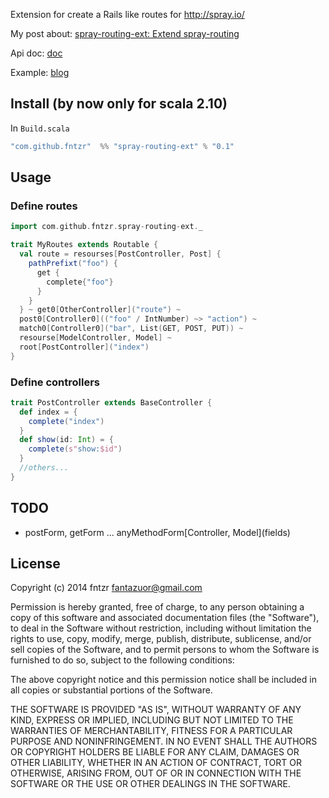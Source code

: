 Extension for create a Rails like routes for http://spray.io/

My post about: [spray-routing-ext: Extend spray-routing](http://fntzr.github.io/scala/2014/04/20/spray-routing-ext-extend-spray-routing.html)

Api doc: [doc](http://fntzr.github.io/api/#com.github.fntzr.spray.routing.ext.Routable)

Example: [blog](https://github.com/fntzr/spray-routing-ext/blob/master/sample/src/main/scala/example.scala)

Install (by now only for scala 2.10)
------------------------------------

In `Build.scala`

```scala
"com.github.fntzr"  %% "spray-routing-ext" % "0.1" 
```

Usage
-------

### Define routes


```scala
import com.github.fntzr.spray-routing-ext._

trait MyRoutes extends Routable {
  val route = resourses[PostController, Post] {
    pathPrefixt("foo") {
      get {
        complete{"foo"}
      }
    }
  } ~ get0[OtherController]("route") ~
  post0[Controller0](("foo" / IntNumber) ~> "action") ~
  match0[Controller0]("bar", List(GET, POST, PUT)) ~
  resourse[ModelController, Model] ~
  root[PostController]("index")
}
```

### Define controllers


```scala
trait PostController extends BaseController {
  def index = {
    complete("index")
  }
  def show(id: Int) = {
    complete(s"show:$id")
  }
  //others...
}
```

TODO
-----

* postForm, getForm ... anyMethodForm\[Controller, Model\](fields)


License
--------

Copyright (c) 2014 fntzr <fantazuor@gmail.com>

Permission is hereby granted, free of charge, to any person obtaining
a copy of this software and associated documentation files (the
"Software"), to deal in the Software without restriction, including
without limitation the rights to use, copy, modify, merge, publish,
distribute, sublicense, and/or sell copies of the Software, and to
permit persons to whom the Software is furnished to do so, subject to
the following conditions:

The above copyright notice and this permission notice shall be
included in all copies or substantial portions of the Software.

THE SOFTWARE IS PROVIDED "AS IS", WITHOUT WARRANTY OF ANY KIND,
EXPRESS OR IMPLIED, INCLUDING BUT NOT LIMITED TO THE WARRANTIES OF
MERCHANTABILITY, FITNESS FOR A PARTICULAR PURPOSE AND
NONINFRINGEMENT. IN NO EVENT SHALL THE AUTHORS OR COPYRIGHT HOLDERS BE
LIABLE FOR ANY CLAIM, DAMAGES OR OTHER LIABILITY, WHETHER IN AN ACTION
OF CONTRACT, TORT OR OTHERWISE, ARISING FROM, OUT OF OR IN CONNECTION
WITH THE SOFTWARE OR THE USE OR OTHER DEALINGS IN THE SOFTWARE.
